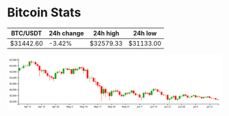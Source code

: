 # Bitcoin Stats

BTC/USDT|24h change|24h high|24h low|
|---|---|---|---|
|$31442.60|-3.42%|$32579.33|$31133.00|

<img src="./chart.svg">
